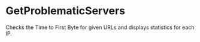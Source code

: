 # GetProblematicServers
Checks the Time to First Byte for given URLs and displays statistics for each IP.
